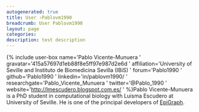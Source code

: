 ```yaml
---
autogenerated: true
title: User ›Pablovm1990
breadcrumb: User Pablovm1990
layout: page
categories: 
description: test description
---
```


{% include user-box name='Pablo Vicente-Munuera ' gravatar='415a57697d1eb88f8e5ff97e987d2e6d ' affiliation='University of Seville and Instituto de Biomedicina Sevilla (IBiS) ' forum='Pablo1990 ' github='Pablo1990 ' linkedin='in/pablovm1990/ ' researchgate='Pablo\_Vicente\_Munuera ' twitter='@Pablo\_1990 ' website='http://lmescudero.blogspot.com.es/ ' %}Pablo Vicente-Munuera is a PhD student in computational biology with Luisma Escudero at University of Seville. He is one of the principal developers of [EpiGraph](EpiGraph "wikilink").
